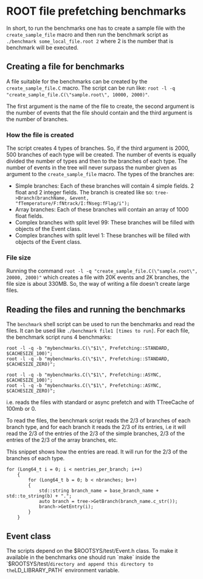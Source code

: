 # ROOT file prefetching benchmarks

In short, to run the benchmarks one has to create a sample file with the `create_sample_file` macro and then
run the benchmark script as  `./benchmark some_local_file.root 2` where 2 is the number that is benchmark
will be executed.

## Creating a file for benchmarks
A file suitable for the benchmarks can be created by the `create_sample_file.C` macro.
The script can be run like: `root -l -q "create_sample_file.C(\"sample.root\", 10000, 2000)"`.

The first argument is the name of the file to create, the second argument is the number of events that the
file should contain and the third argument is the number of branches.

### How the file is created
The script creates 4 types of branches. So, if the third argument is 2000, 500 branches of each type will
be created. The number of events is equally divided the number of types and then to the branches of each
type. The number of events in the tree will never surpass the number given as argument to the 
`create_sample_file` macro. The types of the branches are:
- Simple branches: Each of these branches will contain 4 simple fields. 2 float and 2 integer fields. The
    branch is created like so: `tree->Branch(branchName, &event, "fTemperature/F:fNtrack/I:fNseg:fFlag/i");`
- Array branches: Each of these branches will contain an array of 1000 float fields.
- Complex branches with split level 99: These branches will be filled with objects of the Event class.
- Complex branches with split level 1: These branches will be filled with objects of the Event class.

### File size
Running the command `root -l -q "create_sample_file.C(\"sample.root\", 20000, 2000)"` which creates
a file with 20K events and 2K branches, the file size is about 330MB. So, the way of writing a file
doesn't create large files.


## Reading the files and running the benchmarks
The `benchmark` shell script can be used to run the benchmarks and read the files. It can be used like
`./benchmark file1 [times to run]`.
For each file, the benchmark script runs 4 benchmarks:
```
root -l -q -b "mybenchmarks.C(\"$1\", Prefetching::STANDARD, $CACHESIZE_100)";
root -l -q -b "mybenchmarks.C(\"$1\", Prefetching::STANDARD, $CACHESIZE_ZERO)";

root -l -q -b "mybenchmarks.C(\"$1\", Prefetching::ASYNC, $CACHESIZE_100)";
root -l -q -b "mybenchmarks.C(\"$1\", Prefetching::ASYNC, $CACHESIZE_ZERO)";
```
i.e. reads the files with standard or async prefetch and with TTreeCache of 100mb or 0.

To read the files, the benchmark script reads the 2/3 of branches of each branch type, and for each branch
it reads the 2/3 of its entries, i.e it will read the 2/3 of the entries of the 2/3 of the simple branches,
2/3 of the entries of the 2/3 of the array branches, etc.

This snippet shows how the entries are read. It will run for the 2/3 of the branches of each type.
```
for (Long64_t i = 0; i < nentries_per_branch; i++)
    {
        for (Long64_t b = 0; b < nbranches; b++)
        {
            std::string branch_name = base_branch_name + std::to_string(b) + ".";
            auto branch = tree->GetBranch(branch_name.c_str());
            branch->GetEntry(i);
        }
    }
```

## Event class
The scripts depend on the $ROOTSYS/test/Event.h class. To make it available in the benchmarks one 
should run `make` inside the `$ROOTSYS/test/` directory and append this directory to the `LD_LIBRARY_PATH`
environment variable.